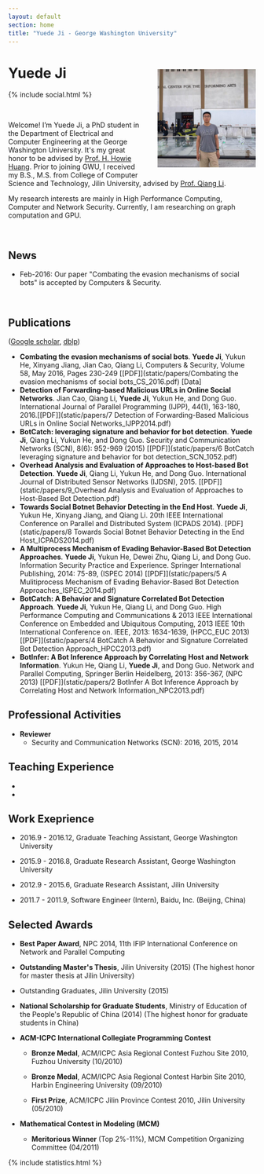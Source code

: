 ```yaml
---
layout: default
section: home
title: "Yuede Ji - George Washington University"
---
```

<img src="static/info/profile.jpg" class="img-thumbnail" width="200px" style="float:right; margin-left:30px; margin-top:35px; margin-bottom:10px;">

# Yuede Ji
{% include social.html %}

&nbsp;

Welcome! I’m Yuede Ji, a PhD student in the Department of Electrical and Computer Engineering at the George Washington University. It's my great honor to be advised by [Prof. H. Howie Huang](https://csl.seas.gwu.edu). Prior to joining GWU, I received my B.S., M.S. from College of Computer Science and Technology, Jilin University, advised by [Prof. Qiang Li](http://cs.jlu.edu.cn/?mod=teacher&act=view&id=69).

My research interests are mainly in High Performance Computing, Computer and Network Security. Currently, I am researching on graph computation and GPU.

&nbsp;

## News
  * Feb-2016:  Our paper "Combating the evasion mechanisms of social bots" is accepted by Computers & Security. 

&nbsp;

## Publications 
([Google scholar](https://scholar.google.com/citations?user=1-GjVYgAAAAJ&hl=en&oi=ao), [dblp](http://dblp.uni-trier.de/pers/hd/j/Ji:Yuede))

* **Combating the evasion mechanisms of social bots**. **Yuede Ji**, Yukun He, Xinyang Jiang, Jian Cao, Qiang Li, Computers & Security, Volume 58, May 2016, Pages 230-249 [[PDF]](static/papers/Combating the evasion mechanisms of social bots_CS_2016.pdf) [Data]
* **Detection of Forwarding-based Malicious URLs in Online Social Networks**. Jian Cao, Qiang Li, **Yuede Ji**, Yukun He, and Dong Guo. International Journal of Parallel Programming (IJPP), 44(1), 163-180, 2016.[[PDF]](static/papers/7 Detection of Forwarding-Based Malicious URLs in Online Social Networks_IJPP2014.pdf)
* **BotCatch: leveraging signature and behavior for bot detection**. **Yuede Ji**, Qiang Li, Yukun He, and Dong Guo. Security and Communication Networks (SCN), 8(6): 952-969 (2015) [[PDF]](static/papers/6 BotCatch leveraging signature and behavior for bot detection_SCN_1052.pdf)
* **Overhead Analysis and Evaluation of Approaches to Host-based Bot Detection**. **Yuede Ji**, Qiang Li, Yukun He, and Dong Guo. International Journal of Distributed Sensor Networks (IJDSN), 2015. [[PDF]](static/papers/9_Overhead Analysis and Evaluation of Approaches to Host-Based Bot Detection.pdf)      
* **Towards Social Botnet Behavior Detecting in the End Host**. **Yuede Ji**, Yukun He, Xinyang Jiang, and Qiang Li. 20th IEEE International Conference on Parallel and Distributed System (ICPADS 2014). [PDF](static/papers/8 Towards Social Botnet Behavior Detecting in the End Host_ICPADS2014.pdf)
* **A Multiprocess Mechanism of Evading Behavior-Based Bot Detection Approaches**. **Yuede Ji**, Yukun He, Dewei Zhu, Qiang Li, and Dong Guo. Information Security Practice and Experience. Springer International Publishing, 2014: 75-89, (ISPEC 2014) [[PDF]](static/papers/5 A Mulitiprocess Mechanism of Evading Behavior-Based Bot Detection Approaches_ISPEC_2014.pdf)
* **BotCatch: A Behavior and Signature Correlated Bot Detection Approach**. **Yuede Ji**, Yukun He, Qiang Li, and Dong Guo. High Performance Computing and Communications & 2013 IEEE International Conference on Embedded and Ubiquitous Computing, 2013 IEEE 10th International Conference on. IEEE, 2013: 1634-1639, (HPCC_EUC 2013) [[PDF]](static/papers/4 BotCatch A Behavior and Signature Correlated Bot Detection Approach_HPCC2013.pdf)
* **BotInfer: A Bot Inference Approach by Correlating Host and Network Information**. Yukun He, Qiang Li, **Yuede Ji**, and Dong Guo. Network and Parallel Computing, Springer Berlin Heidelberg, 2013: 356-367, (NPC 2013) [[PDF]](static/papers/2 BotInfer A Bot Inference Approach by Correlating Host and Network Information_NPC2013.pdf) 
## Professional Activities

* **Reviewer** 
    * Security and Communication Networks (SCN): 2016, 2015, 2014

## Teaching Experience
*

*

## Work Exeprience
* 2016.9 - 2016.12, Graduate Teaching Assistant, George Washington University

* 2015.9 - 2016.8, Graduate Research Assistant, George Washington University

* 2012.9 - 2015.6, Graduate Research Assistant, Jilin University

* 2011.7 - 2011.9, Software Engineer (Intern), Baidu, Inc. (Beijing, China)

## Selected Awards
* **Best Paper Award**, NPC 2014, 11th IFIP International Conference on Network and Parallel Computing 

* **Outstanding Master's Thesis**, Jilin University (2015) (The highest honor for master thesis at Jilin University)

* Outstanding Graduates, Jilin University (2015)

* **National Scholarship for Graduate Students**, Ministry of Education of the People's Republic of China (2014) (The highest honor for graduate students in China)

* **ACM-ICPC International Collegiate Programming Contest**
    * **Bronze Medal**, ACM/ICPC Asia Regional Contest Fuzhou Site 2010, Fuzhou University (10/2010)

    * **Bronze Medal**, ACM/ICPC Asia Regional Contest Harbin Site 2010, Harbin Engineering University (09/2010)
    
    * **First Prize**, ACM/ICPC Jilin Province Contest 2010, Jilin University (05/2010)
  
* **Mathematical Contest in Modeling (MCM)**
    * **Meritorious Winner** (Top 2%-11%), MCM Competition Organizing Committee (04/2011)

{% include statistics.html %}

